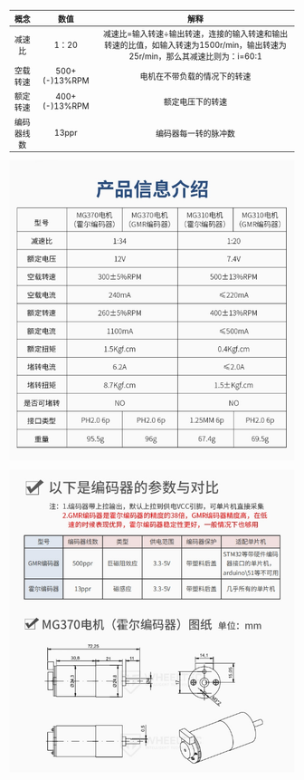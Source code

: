 |    概念    |     数值      |                             解释                             |
| :--------: | :-----------: | :----------------------------------------------------------: |
|   减速比   |     1：20     | 减速比=输入转速÷输出转速，连接的输入转速和输出转速的比值，如输入转速为1500r/min，输出转速为25r/min，那么其减速比则为：i=60:1 |
|  空载转速  | 500+(-)13%RPM |                 电机在不带负载的情况下的转速                 |
|  额定转速  | 400+(-)13%RPM |                       额定电压下的转速                       |
| 编码器线数 |     13ppr     |                     编码器每一转的脉冲数                     |

![tb_image_share_1667664071955](https://raw.githubusercontent.com/kurisaW/picbed/main/img/202211060002798.jpg)

![tb_image_share_1667664077573](https://raw.githubusercontent.com/kurisaW/picbed/main/img/202211060002839.jpg)



